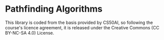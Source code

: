# Pathfinding Algorithms
 
This library is coded from the basis provided by CS50AI, so following the course's licence agreement, it is released under the Creative Commons (CC BY-NC-SA 4.0) License.

